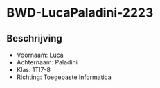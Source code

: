 # BWD-LucaPaladini-2223

## Beschrijving

* Voornaam: Luca 
* Achternaam: Paladini
* Klas: 1TI7-8
* Richting: Toegepaste Informatica
